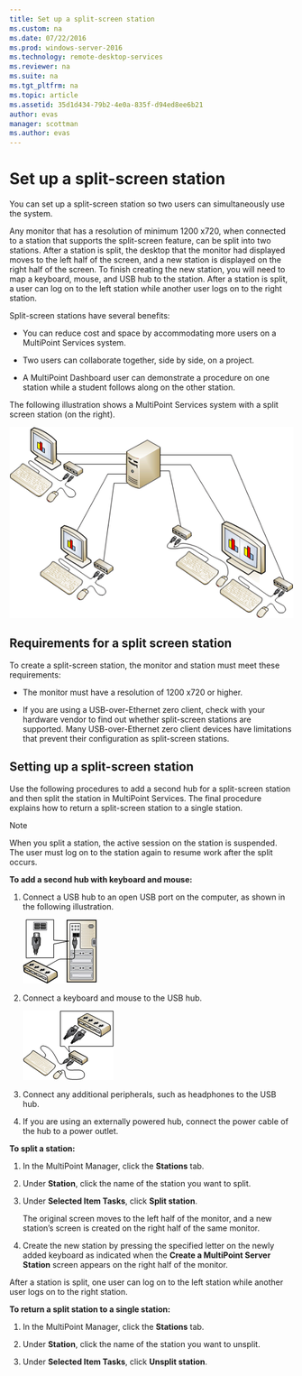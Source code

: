 ```yaml
---
title: Set up a split-screen station
ms.custom: na
ms.date: 07/22/2016
ms.prod: windows-server-2016
ms.technology: remote-desktop-services
ms.reviewer: na
ms.suite: na
ms.tgt_pltfrm: na
ms.topic: article
ms.assetid: 35d1d434-79b2-4e0a-835f-d94ed8ee6b21
author: evas
manager: scottman
ms.author: evas
---
```

# Set up a split-screen station
You can set up a split-screen station so two users can simultaneously use the system.

Any monitor that has a resolution of minimum 1200 x720, when connected to a station that supports the split-screen feature, can be split into two stations. After a station is split, the desktop that the monitor had displayed moves to the left half of the screen, and a new station is displayed on the right half of the screen. To finish creating the new station, you will need to map a keyboard, mouse, and USB hub to the station. After a station is split, a user can log on to the left station while another user logs on to the right station.  
  
Split-screen stations have several benefits:  
  
-   You can reduce cost and space by accommodating more users on a MultiPoint Services system.  
  
-   Two users can collaborate together, side by side, on a project.  
  
-   A MultiPoint Dashboard user can demonstrate a procedure on one station while a student follows along on the other station.  
  
The following illustration shows a MultiPoint Services system with a split screen station (on the right).  
  
![Split-screen stations](./media/WMS_diagram3.gif)  
   
## Requirements for a split screen station  
To create a split-screen station, the monitor and station must meet these requirements:  
  
-   The monitor must have a resolution of 1200 x720 or higher.  
  
-   If you are using a USB-over-Ethernet zero client, check with your hardware vendor to find out whether split-screen stations are supported. Many USB-over-Ethernet zero client devices have limitations that prevent their configuration as split-screen stations.  
  
## Setting up a split-screen station  
Use the following procedures to add a second hub for a split-screen station and then split the station in MultiPoint Services. The final procedure explains how to return a split-screen station to a single station.  
  
> [!NOTE]  
> When you split a station, the active session on the station is suspended. The user must log on to the station again to resume work after the split occurs.  
  
**To add a second hub with keyboard and mouse:**  
  
1.  Connect a USB hub to an open USB port on the computer, as shown in the following illustration.  
  
    ![Image of MultiPoint server USB hub connection](./media/WMSUSBHubConnection.gif)  
  
2.  Connect a keyboard and mouse to the USB hub.  
  
    ![Image of USB hub input device connections](./media/WMSUSBDeviceConnection.gif)  
  
3.  Connect any additional peripherals, such as headphones to the USB hub.  
  
4.  If you are using an externally powered hub, connect the power cable of the hub to a power outlet.  
  
**To split a station:**  
  
1.  In the MultiPoint Manager, click the **Stations** tab.  
  
2.  Under **Station**, click the name of the station you want to split.  
  
3.  Under **Selected Item Tasks**, click **Split station**.  
  
    The original screen moves to the left half of the monitor, and a new station’s screen is created on the right half of the same monitor.  
  
4.  Create the new station by pressing the specified letter on the newly added keyboard as indicated when the **Create a MultiPoint Server Station** screen appears on the right half of the monitor.  
  
After a station is split, one user can log on to the left station while another user logs on to the right station.  
  
**To return a split station to a single station:**  
  
1.  In the MultiPoint Manager, click the **Stations** tab.  
  
2.  Under **Station**, click the name of the station you want to unsplit.  
  
3.  Under **Selected Item Tasks**, click **Unsplit station**.